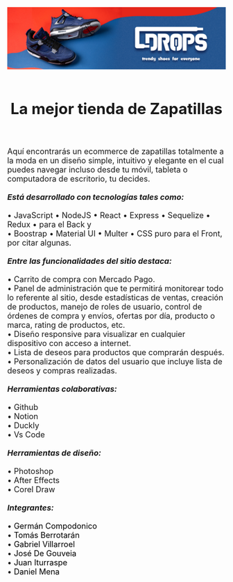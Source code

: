 <div 
style="width: 100%; 
        display: flex; 
        flex-direction: column; 
        align-items: center; 
        justify-content: center">
    <img style="width: 100%" src="./api/assets/head.jpg" alt="">
    <h2 style="font-size: 2.5em; padding: 20px 0">La mejor tienda de Zapatillas</h2>
</div>

<div>
    <p style="font-size:18px">
        Aquí encontrarás un ecommerce de zapatillas totalmente a la moda en un diseño simple, intuitivo y elegante en el cual puedes navegar incluso desde tu móvil, tableta o computadora de escritorio, tu decides.
        <br /><br/>
        <i><strong>Está desarrollado con tecnologías tales como:</strong></i><br/><br/>
        • JavaScript • NodeJS • React • Express • Sequelize • Redux •  para el Back y <br/>
        • Boostrap • Material UI • Multer • CSS puro para el Front, por citar algunas.
        <br /><br/>
        <i><strong>Entre las funcionalidades del sitio destaca:</strong></i><br/><br/>
        • Carrito de compra con Mercado Pago.<br/>
        • Panel de administración que te permitirá monitorear todo lo referente al sitio, desde estadísticas de ventas, creación de productos, manejo de roles de usuario, control de órdenes de compra y envíos, ofertas por día, producto o marca, rating de productos, etc.<br/>
        • Diseño responsive para visualizar en cualquier dispositivo con acceso a internet.<br/>
        • Lista de deseos para productos que comprarán después.<br/>
        • Personalización de datos del usuario que incluye lista de deseos y compras realizadas.
        <br /><br/>
        <i><strong>Herramientas colaborativas:</strong></i><br/><br/>
        • Github<br/>
        • Notion<br/>
        • Duckly<br/>
        • Vs Code<br/><br/>
        <i><strong>Herramientas de diseño:</strong></i><br/><br/>
        • Photoshop<br/>
        • After Effects<br/>
        • Corel Draw<br/><br/>
        <i><strong>Integrantes:</strong></i><br/><br/>
        • <a style="text-decoration: none; color: black" target="_blank" href="https://www.linkedin.com/in/german-campodonico-/">Germán Compodonico</a><br/>
        • <a style="text-decoration: none; color: black" target="_blank" href="https://www.linkedin.com/in/tom%C3%A1s-berrotar%C3%A1n-dev/">Tomás Berrotarán</a><br/>
        • <a style="text-decoration: none; color: black" target="_blank" href="https://www.linkedin.com/in/gabriel-villarroel/">Gabriel Villarroel</a><br/>
        • <a style="text-decoration: none; color: black" target="_blank" href="https://www.linkedin.com/in/jos%C3%A9degouveia/">José De Gouveia</a><br/>
        • <a style="text-decoration: none; color: black" target="_blank" href="https://www.linkedin.com/in/juan-iturraspe-dev/">Juan Iturraspe</a><br/>
        • <a style="text-decoration: none; color: black" target="_blank" href="https://www.linkedin.com/in/daniel-full-stack/">Daniel Mena</a>
    </p>
</div>